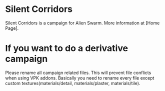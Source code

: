 # Silent Corridors
Silent Corridors is a campaign for Alien Swarm. More information at [Home Page].

# If you want to do a derivative campaign
Please rename all campaign related files. This will prevent file conflicts when using VPK addons. Basically you need to rename every file except custom textures(materials/detail, materials/plaster, materials/tile).
